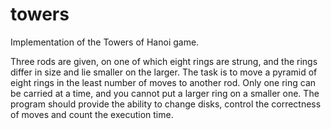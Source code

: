 # towers

Implementation of the Towers of Hanoi game.

Three rods are given, on one of which eight rings are strung, and the rings differ in size and lie smaller on the larger.
The task is to move a pyramid of eight rings in the least number of moves to another rod.
Only one ring can be carried at a time, and you cannot put a larger ring on a smaller one.
The program should provide the ability to change disks, control the correctness of moves and count the execution time.
